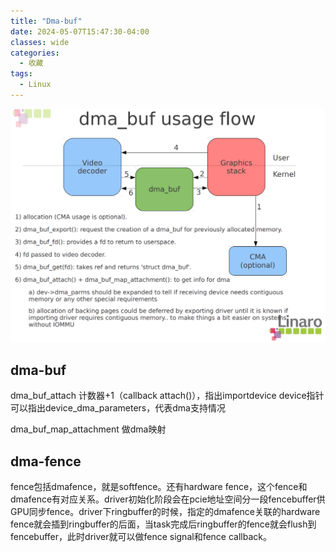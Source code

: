 ```yaml
---
title: "Dma-buf"
date: 2024-05-07T15:47:30-04:00
classes: wide
categories:
  - 收藏
tags:
  - Linux
---
```


![dma flow](../assets/images/dma.png)

## dma-buf
dma_buf_attach 计数器+1（callback attach()），指出importdevice
device指针可以指出device_dma_parameters，代表dma支持情况

dma_buf_map_attachment 做dma映射

## dma-fence
fence包括dmafence，就是softfence。还有hardware fence，这个fence和dmafence有对应关系。driver初始化阶段会在pcie地址空间分一段fencebuffer供GPU同步fence。driver下ringbuffer的时候，指定的dmafence关联的hardware fence就会插到ringbuffer的后面，当task完成后ringbuffer的fence就会flush到fencebuffer，此时driver就可以做fence signal和fence callback。
